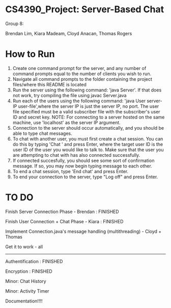# CS4390_Project: Server-Based Chat

Group 8:

Brendan Lim, Kiara Madeam, Cloyd Anacan, Thomas Rogers

# How to Run

1. Create one command prompt for the server, and any number of command prompts equal to the number of clients you wish to run.
2. Navigate all command prompts to the folder containing the project files/where this README is located
3. Run the server using the following command: 'java Server'. If that does not work, try compiling the file using javac Server.java
4. Run each of the users using the following command: 'java User server-IP user-file',where the server IP is just the server IP, no port. The user file specified must be a valid subscriber file with the subscriber's user ID and secret key.
  NOTE: For connecting to a server hosted on the same machine, use 'localhost' as the server IP argument.
5. Connection to the server should occur automatically, and you should be able to type chat messages.
6. To chat with another user, you must first create a chat session. You can do this by typing 'Chat <target user ID>' and press Enter, where the target user ID is the user ID of the user you would like to talk to. Make sure that the user you are attempting to chat with has also connected successfully.
7. If connected succesfully, you should see some sort of confirmation message. If so, you may now begin typing message to each other.
8. To end a chat session, type 'End chat' and press Enter.
9. To end your connection to the server, type "Log off" and press Enter.

# TO DO
Finish Server Connection Phase - Brendan : FINISHED

Finish User Connection + Chat Phase - Kiara : FINISHED

Implement Connection.java's message handling (multithreading) - Cloyd + Thomas

Get it to work - all

-----

Authentification : FINISHED

Encryption : FINISHED

Minor: Chat History 
  
Minor: Activity Timer

Documentation!!!!

